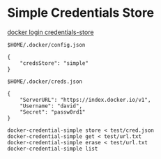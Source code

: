 # Simple Credentials Store

[docker login credentials-store](https://docs.docker.com/engine/reference/commandline/login/#credentials-store)

```$HOME/.docker/config.json```
```
{
	"credsStore": "simple"
}
```

```$HOME/.docker/creds.json```
```
{
	"ServerURL": "https://index.docker.io/v1",
	"Username": "david",
	"Secret": "passw0rd1"
}
```

```
docker-credential-simple store < test/cred.json
docker-credential-simple get < test/url.txt
docker-credential-simple erase < test/url.txt
docker-credential-simple list
```